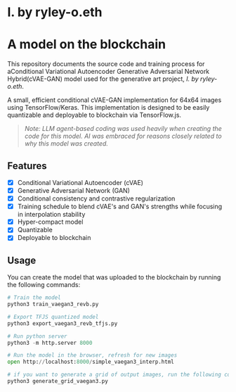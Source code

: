 # I. by ryley-o.eth

# A model on the blockchain

This repository documents the source code and training process for aConditional Variational Autoencoder Generative Adversarial Network Hybrid(cVAE-GAN) model used for the generative art project, _I. by ryley-o.eth_.

A small, efficient conditional cVAE-GAN implementation for 64x64 images using TensorFlow/Keras. This implementation is designed to be easily quantizable and deployable to blockchain via TensorFlow.js.

> _Note: LLM agent-based coding was used heavily when creating the code for this model. AI was embraced for reasons closely related to why this model was created._

## Features

- [x] Conditional Variational Autoencoder (cVAE)
- [x] Generative Adversarial Network (GAN)
- [x] Conditional consistency and contrastive regularization
- [x] Training schedule to blend cVAE's and GAN's strengths while focusing in interpolation stability
- [x] Hyper-compact model
- [x] Quantizable
- [x] Deployable to blockchain

## Usage

You can create the model that was uploaded to the blockchain by running the following commands:

```python
# Train the model
python3 train_vaegan3_revb.py

# Export TFJS quantized model
python3 export_vaegan3_revb_tfjs.py

# Run python server
python3 -m http.server 8000

# Run the model in the browser, refresh for new images
open http://localhost:8000/simple_vaegan3_interp.html

# if you want to generate a grid of output images, run the following command
python3 generate_grid_vaegan3.py
```

